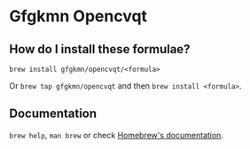 # Gfgkmn Opencvqt

## How do I install these formulae?
`brew install gfgkmn/opencvqt/<formula>`

Or `brew tap gfgkmn/opencvqt` and then `brew install <formula>`.

## Documentation
`brew help`, `man brew` or check [Homebrew's documentation](https://docs.brew.sh).
